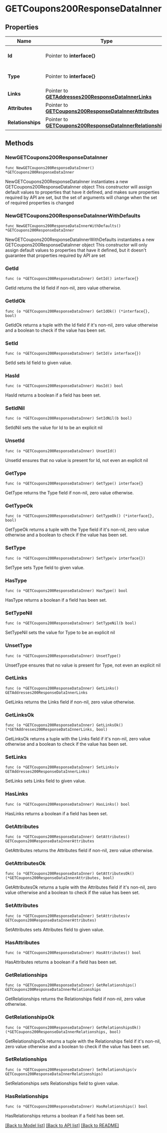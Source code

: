 # GETCoupons200ResponseDataInner

## Properties

Name | Type | Description | Notes
------------ | ------------- | ------------- | -------------
**Id** | Pointer to **interface{}** | The resource&#39;s id | [optional] 
**Type** | Pointer to **interface{}** | The resource&#39;s type | [optional] 
**Links** | Pointer to [**GETAddresses200ResponseDataInnerLinks**](GETAddresses200ResponseDataInnerLinks.md) |  | [optional] 
**Attributes** | Pointer to [**GETCoupons200ResponseDataInnerAttributes**](GETCoupons200ResponseDataInnerAttributes.md) |  | [optional] 
**Relationships** | Pointer to [**GETCoupons200ResponseDataInnerRelationships**](GETCoupons200ResponseDataInnerRelationships.md) |  | [optional] 

## Methods

### NewGETCoupons200ResponseDataInner

`func NewGETCoupons200ResponseDataInner() *GETCoupons200ResponseDataInner`

NewGETCoupons200ResponseDataInner instantiates a new GETCoupons200ResponseDataInner object
This constructor will assign default values to properties that have it defined,
and makes sure properties required by API are set, but the set of arguments
will change when the set of required properties is changed

### NewGETCoupons200ResponseDataInnerWithDefaults

`func NewGETCoupons200ResponseDataInnerWithDefaults() *GETCoupons200ResponseDataInner`

NewGETCoupons200ResponseDataInnerWithDefaults instantiates a new GETCoupons200ResponseDataInner object
This constructor will only assign default values to properties that have it defined,
but it doesn't guarantee that properties required by API are set

### GetId

`func (o *GETCoupons200ResponseDataInner) GetId() interface{}`

GetId returns the Id field if non-nil, zero value otherwise.

### GetIdOk

`func (o *GETCoupons200ResponseDataInner) GetIdOk() (*interface{}, bool)`

GetIdOk returns a tuple with the Id field if it's non-nil, zero value otherwise
and a boolean to check if the value has been set.

### SetId

`func (o *GETCoupons200ResponseDataInner) SetId(v interface{})`

SetId sets Id field to given value.

### HasId

`func (o *GETCoupons200ResponseDataInner) HasId() bool`

HasId returns a boolean if a field has been set.

### SetIdNil

`func (o *GETCoupons200ResponseDataInner) SetIdNil(b bool)`

 SetIdNil sets the value for Id to be an explicit nil

### UnsetId
`func (o *GETCoupons200ResponseDataInner) UnsetId()`

UnsetId ensures that no value is present for Id, not even an explicit nil
### GetType

`func (o *GETCoupons200ResponseDataInner) GetType() interface{}`

GetType returns the Type field if non-nil, zero value otherwise.

### GetTypeOk

`func (o *GETCoupons200ResponseDataInner) GetTypeOk() (*interface{}, bool)`

GetTypeOk returns a tuple with the Type field if it's non-nil, zero value otherwise
and a boolean to check if the value has been set.

### SetType

`func (o *GETCoupons200ResponseDataInner) SetType(v interface{})`

SetType sets Type field to given value.

### HasType

`func (o *GETCoupons200ResponseDataInner) HasType() bool`

HasType returns a boolean if a field has been set.

### SetTypeNil

`func (o *GETCoupons200ResponseDataInner) SetTypeNil(b bool)`

 SetTypeNil sets the value for Type to be an explicit nil

### UnsetType
`func (o *GETCoupons200ResponseDataInner) UnsetType()`

UnsetType ensures that no value is present for Type, not even an explicit nil
### GetLinks

`func (o *GETCoupons200ResponseDataInner) GetLinks() GETAddresses200ResponseDataInnerLinks`

GetLinks returns the Links field if non-nil, zero value otherwise.

### GetLinksOk

`func (o *GETCoupons200ResponseDataInner) GetLinksOk() (*GETAddresses200ResponseDataInnerLinks, bool)`

GetLinksOk returns a tuple with the Links field if it's non-nil, zero value otherwise
and a boolean to check if the value has been set.

### SetLinks

`func (o *GETCoupons200ResponseDataInner) SetLinks(v GETAddresses200ResponseDataInnerLinks)`

SetLinks sets Links field to given value.

### HasLinks

`func (o *GETCoupons200ResponseDataInner) HasLinks() bool`

HasLinks returns a boolean if a field has been set.

### GetAttributes

`func (o *GETCoupons200ResponseDataInner) GetAttributes() GETCoupons200ResponseDataInnerAttributes`

GetAttributes returns the Attributes field if non-nil, zero value otherwise.

### GetAttributesOk

`func (o *GETCoupons200ResponseDataInner) GetAttributesOk() (*GETCoupons200ResponseDataInnerAttributes, bool)`

GetAttributesOk returns a tuple with the Attributes field if it's non-nil, zero value otherwise
and a boolean to check if the value has been set.

### SetAttributes

`func (o *GETCoupons200ResponseDataInner) SetAttributes(v GETCoupons200ResponseDataInnerAttributes)`

SetAttributes sets Attributes field to given value.

### HasAttributes

`func (o *GETCoupons200ResponseDataInner) HasAttributes() bool`

HasAttributes returns a boolean if a field has been set.

### GetRelationships

`func (o *GETCoupons200ResponseDataInner) GetRelationships() GETCoupons200ResponseDataInnerRelationships`

GetRelationships returns the Relationships field if non-nil, zero value otherwise.

### GetRelationshipsOk

`func (o *GETCoupons200ResponseDataInner) GetRelationshipsOk() (*GETCoupons200ResponseDataInnerRelationships, bool)`

GetRelationshipsOk returns a tuple with the Relationships field if it's non-nil, zero value otherwise
and a boolean to check if the value has been set.

### SetRelationships

`func (o *GETCoupons200ResponseDataInner) SetRelationships(v GETCoupons200ResponseDataInnerRelationships)`

SetRelationships sets Relationships field to given value.

### HasRelationships

`func (o *GETCoupons200ResponseDataInner) HasRelationships() bool`

HasRelationships returns a boolean if a field has been set.


[[Back to Model list]](../README.md#documentation-for-models) [[Back to API list]](../README.md#documentation-for-api-endpoints) [[Back to README]](../README.md)


